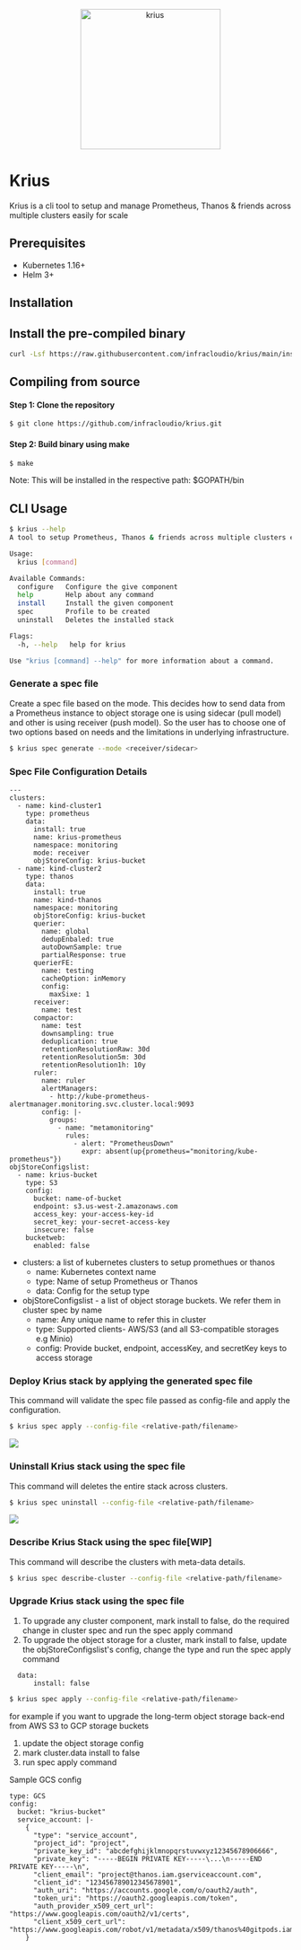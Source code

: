 <p align="center">  
  <img alt="krius" src="./images/krius-02.svg" width="250" height="250">
</p>

# Krius

Krius is a cli tool to setup and manage Prometheus, Thanos &amp; friends across multiple clusters easily for scale

## Prerequisites

- Kubernetes 1.16+
- Helm 3+

## Installation

## Install the pre-compiled binary

```bash
curl -Lsf https://raw.githubusercontent.com/infracloudio/krius/main/install.sh | bash
```

## Compiling from source

#### Step 1: Clone the repository

```bash
$ git clone https://github.com/infracloudio/krius.git
```

#### Step 2: Build binary using make

```bash
$ make
```

Note: This will be installed in the respective path: $GOPATH/bin

## CLI Usage

```bash
$ krius --help
A tool to setup Prometheus, Thanos & friends across multiple clusters easily for scale .

Usage:
  krius [command]

Available Commands:
  configure   Configure the give component
  help        Help about any command
  install     Install the given component
  spec        Profile to be created
  uninstall   Deletes the installed stack

Flags:
  -h, --help   help for krius

Use "krius [command] --help" for more information about a command.
```

### Generate a spec file

Create a spec file based on the mode. This decides how to send data from a Prometheus instance to object storage one is using sidecar (pull model) and other is using receiver (push model). So the user has to choose one of two options based on needs and the limitations in underlying infrastructure.

```bash
$ krius spec generate --mode <receiver/sidecar>
```

### Spec File Configuration Details

```
---
clusters:
  - name: kind-cluster1
    type: prometheus
    data:
      install: true
      name: krius-prometheus
      namespace: monitoring
      mode: receiver
      objStoreConfig: krius-bucket
  - name: kind-cluster2
    type: thanos
    data:
      install: true
      name: kind-thanos
      namespace: monitoring
      objStoreConfig: krius-bucket
      querier:
        name: global
        dedupEnbaled: true
        autoDownSample: true
        partialResponse: true
      querierFE:
        name: testing
        cacheOption: inMemory
        config:
          maxSixe: 1
      receiver:
        name: test
      compactor:
        name: test
        downsampling: true
        deduplication: true
        retentionResolutionRaw: 30d
        retentionResolution5m: 30d
        retentionResolution1h: 10y
      ruler:
        name: ruler
        alertManagers:
          - http://kube-prometheus-alertmanager.monitoring.svc.cluster.local:9093
        config: |-
          groups:
            - name: "metamonitoring"
              rules:
                - alert: "PrometheusDown"
                  expr: absent(up{prometheus="monitoring/kube-prometheus"})
objStoreConfigslist:
  - name: krius-bucket
    type: S3
    config:
      bucket: name-of-bucket
      endpoint: s3.us-west-2.amazonaws.com
      access_key: your-access-key-id
      secret_key: your-secret-access-key
      insecure: false
    bucketweb:
      enabled: false

```

- clusters: a list of kubernetes clusters to setup promethues or thanos
  - name: Kubernetes context name
  - type: Name of setup Prometheus or Thanos
  - data: Config for the setup type
- objStoreConfigslist - a list of object storage buckets. We refer them in cluster spec by name
  - name: Any unique name to refer this in cluster
  - type: Supported clients- AWS/S3 (and all S3-compatible storages e.g Minio)
  - config: Provide bucket, endpoint, accessKey, and secretKey keys to access storage

### Deploy Krius stack by applying the generated spec file

This command will validate the spec file passed as config-file and apply the configuration.

```bash
$ krius spec apply --config-file <relative-path/filename>
```

![](./images/spec-apply.gif)

### Uninstall Krius stack using the spec file

This command will deletes the entire stack across clusters.

```bash
$ krius spec uninstall --config-file <relative-path/filename>
```

![](./images/spec-destroy.gif)

### Describe Krius Stack using the spec file[WIP]

This command will describe the clusters with meta-data details.

```bash
$ krius spec describe-cluster --config-file <relative-path/filename>
```

### Upgrade Krius stack using the spec file

1. To upgrade any cluster component, mark install to false, do the required change in cluster spec and run the spec apply command
2. To upgrade the object storage for a cluster, mark install to false, update the objStoreConfigslist's config, change the type and run the spec apply command

```
  data:
      install: false
```

```bash
$ krius spec apply --config-file <relative-path/filename>
```

for example if you want to upgrade the long-term object storage back-end from AWS S3 to GCP storage buckets

1. update the object storage config
2. mark cluster.data install to false
3. run spec apply command

Sample GCS config

```
type: GCS
config:
  bucket: "krius-bucket"
  service_account: |-
    {
      "type": "service_account",
      "project_id": "project",
      "private_key_id": "abcdefghijklmnopqrstuvwxyz12345678906666",
      "private_key": "-----BEGIN PRIVATE KEY-----\...\n-----END PRIVATE KEY-----\n",
      "client_email": "project@thanos.iam.gserviceaccount.com",
      "client_id": "123456789012345678901",
      "auth_uri": "https://accounts.google.com/o/oauth2/auth",
      "token_uri": "https://oauth2.googleapis.com/token",
      "auth_provider_x509_cert_url": "https://www.googleapis.com/oauth2/v1/certs",
      "client_x509_cert_url": "https://www.googleapis.com/robot/v1/metadata/x509/thanos%40gitpods.iam.gserviceaccount.com"
    }

```
